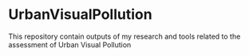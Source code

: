 # UrbanVisualPollution
This repository contain outputs of my research and tools related to the assessment of Urban Visual Pollution
